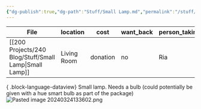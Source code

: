 ```yaml
---
{"dg-publish":true,"dg-path":"Stuff/Small Lamp.md","permalink":"/stuff/small-lamp/"}
---
```



| File                                                      | location    | cost     | want_back | person_taking |
| --------------------------------------------------------- | ----------- | -------- | --------- | ------------- |
| [[200 Projects/240 Blog/Stuff/Small Lamp\|Small Lamp]] | Living Room | donation | no        | Ria           |

{ .block-language-dataview}
Small lamp. Needs a bulb (could potentially be given with a hue smart bulb as part of the package)
![Pasted image 20240324133602.png](/img/user/Attachments/Pasted%20image%2020240324133602.png)